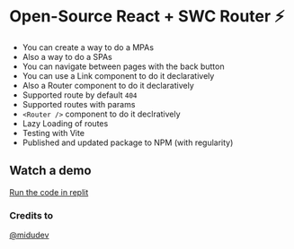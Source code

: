 # Open-Source React + SWC Router ⚡️

- You can create a way to do a MPAs
- Also a way to do a SPAs
- You can navigate between pages with the back button
- You can use a Link component to do it declaratively
- Also a Router component to do it declaratively
- Supported route by default `404`
- Supported routes with params
- `<Router />` component to do it declratively
- Lazy Loading of routes
- Testing with Vite
- Published and updated package to NPM (with regularity)

## Watch a demo

[Run the code in replit](https://replit.com/@emapeire/swc-router-demo)

### Credits to

[@midudev](https://github.com/midudev)

